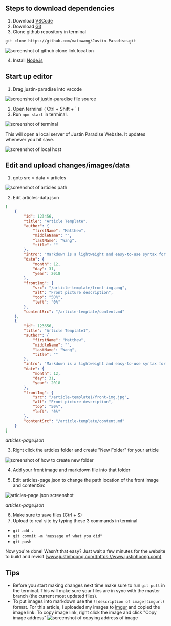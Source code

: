 ## Steps to download dependencies
1. Download [VSCode](https://code.visualstudio.com/)
2. Download [Git](https://git-scm.com/)
3. Clone github repository in terminal
```
git clone https://github.com/matowang/Justin-Paradise.git
```
![screenshot of github clone link location](https://i.imgur.com/2neVh7x.png)

4. Install [Node.js](https://nodejs.org/en/)

## Start up editor

1. Drag justin-paradise into vscode

![screenshot of justin-paradise file source](https://i.imgur.com/zNyw9R5.png)

2. Open terminal ( Ctrl + Shift + ` )
3. Run `npm start` in terminal. 

![screenshot of terminal](https://i.imgur.com/4Hfc1OS.png)

This will open a local server of Justin Paradise Website. It updates whenever you hit save.

![screenshot of local host](https://i.imgur.com/s0mEhvg.png)

## Edit and upload changes/images/data

1. goto src > data > articles

![screenshot of articles path](https://i.imgur.com/5QOa55f.png)

2. Edit articles-data.json
```json
[
    {
        "id": 123456,
        "title": "Article Template",
        "author": {
            "firstName": "Matthew",
            "middleName": "",
            "lastName": "Wang",
            "title": ""
        },
        "intro": "Markdown is a lightweight and easy-to-use syntax for styling all forms of writing on the GitHub platform.",
        "date": {
            "month": 12,
            "day": 31,
            "year": 2018
        },
        "frontImg": {
            "src": "/article-template/front-img.png",
            "alt": "Front picture description",
            "top": "50%",
            "left": "0%"
        },
        "contentSrc": "/article-template/content.md"
    },
    {
        "id": 123656,
        "title": "Article Template1",
        "author": {
            "firstName": "Matthew",
            "middleName": "",
            "lastName": "Wang",
            "title": ""
        },
        "intro": "Markdown is a lightweight and easy-to-use syntax for styling all forms of writing on the GitHub platform.",
        "date": {
            "month": 12,
            "day": 31,
            "year": 2018
        },
        "frontImg": {
            "src": "/article-template1/front-img.jpg",
            "alt": "Front picture description",
            "top": "50%",
            "left": "0%"
        },
        "contentSrc": "/article-template/content.md"
    }
]
```
*articles-page.json*

3. Right click the articles folder and create "New Folder" for your article 

![screenshot of how to create new folder](https://i.imgur.com/LLbb9lT.png)

4. Add your front image and markdown file into that folder

5. Edit articles-page.json to change the path location of the front image and contentSrc

![articles-page.json screenshot](https://i.imgur.com/SkGERKG.png)

*articles-page.json*

6. Make sure to save files (Ctrl + S)
7. Upload to real site by typing these 3 commands in terminal
- `git add .`
- `git commit -m "message of what you did"`
- `git push`

Now you're done! Wasn't that easy? Just wait a few minutes for the website to build and revisit [www.justinhoong.com](https://www.justinhoong.com)

## Tips
- Before you start making changes next time make sure to run `git pull` in the terminal. This will make sure your files are in sync with the master branch (the current most updated files).
- To put images into markdown use the `![description of image](imgurl)` format. For this article, I uploaded my images to [imgur](https://imgur.com/a/KP1v5Kl) and copied the image link. To copy image link, right click the image and click "Copy image address"
![screenshot of copying address of image](https://i.imgur.com/1TgDV55.png)